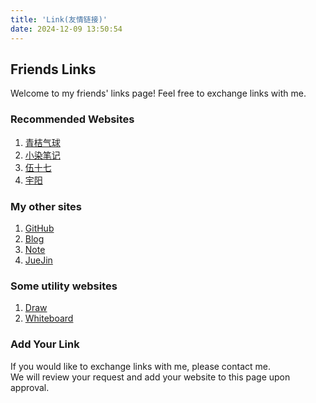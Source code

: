 ```yaml
---
title: 'Link(友情链接)'
date: 2024-12-09 13:50:54
---
```

## Friends Links

Welcome to my friends' links page! Feel free to exchange links with me.

### Recommended Websites

1. [青桔气球](https://blog.qjqq.cn)
2. [小染笔记](https://onoe.cn)
4. [伍十七](https://efu.me)
5. [宇阳](https://liuyuyang.net)

### My other sites

1. [GitHub](https://github.com/JanYork)
2. [Blog](https://blog.ixor.me)
3. [Note](https://text.ixor.me)
4. [JueJin](https://juejin.cn/user/2577696163899741)

### Some utility websites

1. [Draw](https://draw.ixor.me)
2. [Whiteboard](https://white.ixor.me)

### Add Your Link

If you would like to exchange links with me, please contact me.  
We will review your request and add your website to this page upon approval.
